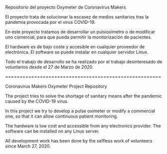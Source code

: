 Repositorio del proyecto Oxymeter de Coronavirus Makers

El proyecto trata de solucionar la escasez de medios sanitarios tras la pandemia provocada por el virus COVID-19.

En este proyecto tratamos de desarrollar un pulsioxímetro o de modificar uno comercial, para que pueda permitir la monitorización de pacientes.

El hardware es de bajo coste y accesible en cualquier proveedor de electrónica. El software se puede instalar en cualquier servidor Linux.

Todo el trabajo de desarrollo se ha realizado por el trabajo desinteresado de voluntarios desde el 27 de Marzo de 2020.

======================================================

Coronavirus Makers Oxymeter Project Repository

The project tries to solve the shortage of sanitary means after the pandemic caused by the COVID-19 virus.

In this project we try to develop a pulse oximeter or modify a commercial one, so that it can allow continuous patient monitoring.

The hardware is low cost and accessible from any electronics provider. The software can be installed on any Linux server.

All development work has been done by the selfless work of volunteers since March 27, 2020.

